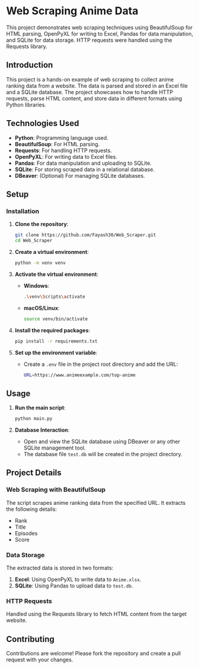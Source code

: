 # Web Scraping Anime Data

This project demonstrates web scraping techniques using BeautifulSoup for HTML parsing, OpenPyXL for writing to Excel, Pandas for data manipulation, and SQLite for data storage. HTTP requests were handled using the Requests library.

## Introduction

This project is a hands-on example of web scraping to collect anime ranking data from a website. The data is parsed and stored in an Excel file and a SQLite database. The project showcases how to handle HTTP requests, parse HTML content, and store data in different formats using Python libraries.

## Technologies Used

- **Python**: Programming language used.
- **BeautifulSoup**: For HTML parsing.
- **Requests**: For handling HTTP requests.
- **OpenPyXL**: For writing data to Excel files.
- **Pandas**: For data manipulation and uploading to SQLite.
- **SQLite**: For storing scraped data in a relational database.
- **DBeaver**: (Optional) For managing SQLite databases.

## Setup

### Installation

1. **Clone the repository**:
    ```sh
    git clone https://github.com/Fayash30/Web_Scraper.git
    cd Web_Scraper
    ```

2. **Create a virtual environment**:
    ```sh
    python -m venv venv
    ```

3. **Activate the virtual environment**:
    - **Windows**:
      ```sh
      .\venv\Scripts\activate
      ```
    - **macOS/Linux**:
      ```sh
      source venv/bin/activate
      ```

4. **Install the required packages**:
    ```sh
    pip install -r requirements.txt
    ```

5. **Set up the environment variable**:
    - Create a `.env` file in the project root directory and add the URL:
      ```sh
      URL=https://www.animeexample.com/top-anime
      ```

## Usage

1. **Run the main script**:
    ```sh
    python main.py
    ```

2. **Database Interaction**:
    - Open and view the SQLite database using DBeaver or any other SQLite management tool.
    - The database file `test.db` will be created in the project directory.

## Project Details

### Web Scraping with BeautifulSoup

The script scrapes anime ranking data from the specified URL. It extracts the following details:
- Rank
- Title
- Episodes
- Score

### Data Storage

The extracted data is stored in two formats:
1. **Excel**: Using OpenPyXL to write data to `Anime.xlsx`.
2. **SQLite**: Using Pandas to upload data to `test.db`.

### HTTP Requests

Handled using the Requests library to fetch HTML content from the target website.

## Contributing

Contributions are welcome! Please fork the repository and create a pull request with your changes.
